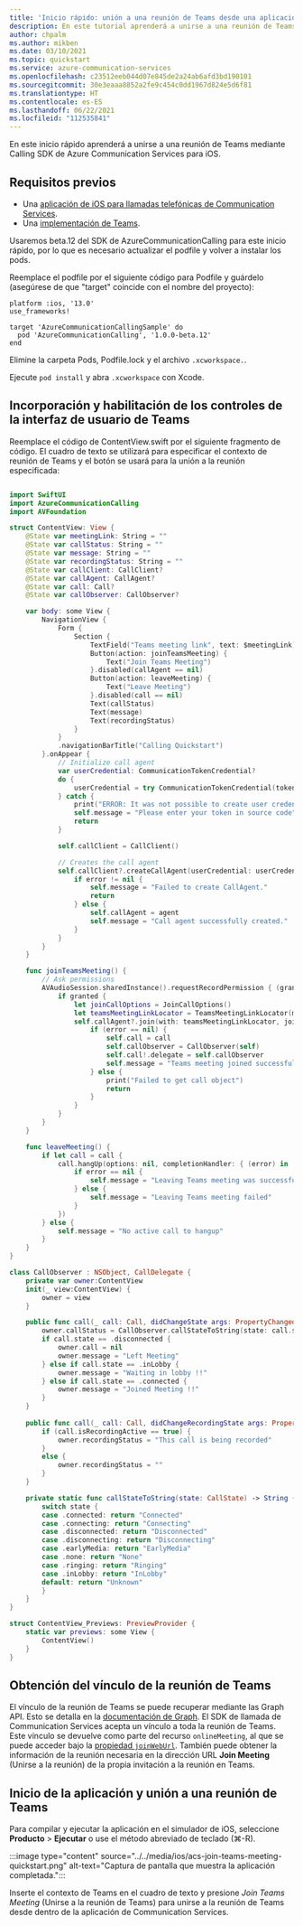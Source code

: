 ```yaml
---
title: 'Inicio rápido: unión a una reunión de Teams desde una aplicación de iOS'
description: En este tutorial aprenderá a unirse a una reunión de Teams mediante Calling SDK de Azure Communication Services para iOS.
author: chpalm
ms.author: mikben
ms.date: 03/10/2021
ms.topic: quickstart
ms.service: azure-communication-services
ms.openlocfilehash: c23512eeb044d07e845de2a24ab6afd3bd190101
ms.sourcegitcommit: 30e3eaaa8852a2fe9c454c0dd1967d824e5d6f81
ms.translationtype: HT
ms.contentlocale: es-ES
ms.lasthandoff: 06/22/2021
ms.locfileid: "112535841"
---
```

En este inicio rápido aprenderá a unirse a una reunión de Teams mediante Calling SDK de Azure Communication Services para iOS.

## <a name="prerequisites"></a>Requisitos previos

- Una [aplicación de iOS para llamadas telefónicas de Communication Services](../../getting-started-with-calling.md).
- Una [implementación de Teams](/deployoffice/teams-install).

Usaremos beta.12 del SDK de AzureCommunicationCalling para este inicio rápido, por lo que es necesario actualizar el podfile y volver a instalar los pods. 

Reemplace el podfile por el siguiente código para Podfile y guárdelo (asegúrese de que "target" coincide con el nombre del proyecto):

   ```
   platform :ios, '13.0'
   use_frameworks!

   target 'AzureCommunicationCallingSample' do
     pod 'AzureCommunicationCalling', '1.0.0-beta.12'
   end
   ```
Elimine la carpeta Pods, Podfile.lock y el archivo `.xcworkspace.`.

Ejecute `pod install` y abra `.xcworkspace` con Xcode.

## <a name="add-the-teams-ui-controls-and-enable-the-teams-ui-controls"></a>Incorporación y habilitación de los controles de la interfaz de usuario de Teams

Reemplace el código de ContentView.swift por el siguiente fragmento de código. El cuadro de texto se utilizará para especificar el contexto de reunión de Teams y el botón se usará para la unión a la reunión especificada:

```swift

import SwiftUI
import AzureCommunicationCalling
import AVFoundation

struct ContentView: View {
    @State var meetingLink: String = ""
    @State var callStatus: String = ""
    @State var message: String = ""
    @State var recordingStatus: String = ""
    @State var callClient: CallClient?
    @State var callAgent: CallAgent?
    @State var call: Call?
    @State var callObserver: CallObserver?

    var body: some View {
        NavigationView {
            Form {
                Section {
                    TextField("Teams meeting link", text: $meetingLink)
                    Button(action: joinTeamsMeeting) {
                        Text("Join Teams Meeting")
                    }.disabled(callAgent == nil)
                    Button(action: leaveMeeting) {
                        Text("Leave Meeting")
                    }.disabled(call == nil)
                    Text(callStatus)
                    Text(message)
                    Text(recordingStatus)
                }
            }
            .navigationBarTitle("Calling Quickstart")
        }.onAppear {
            // Initialize call agent
            var userCredential: CommunicationTokenCredential?
            do {
                userCredential = try CommunicationTokenCredential(token: "<USER ACCESS TOKEN>")
            } catch {
                print("ERROR: It was not possible to create user credential.")
                self.message = "Please enter your token in source code"
                return
            }

            self.callClient = CallClient()

            // Creates the call agent
            self.callClient?.createCallAgent(userCredential: userCredential!) { (agent, error) in
                if error != nil {
                    self.message = "Failed to create CallAgent."
                    return
                } else {
                    self.callAgent = agent
                    self.message = "Call agent successfully created."
                }
            }
        }
    }

    func joinTeamsMeeting() {
        // Ask permissions
        AVAudioSession.sharedInstance().requestRecordPermission { (granted) in
            if granted {
                let joinCallOptions = JoinCallOptions()
                let teamsMeetingLinkLocator = TeamsMeetingLinkLocator(meetingLink: self.meetingLink)
                self.callAgent?.join(with: teamsMeetingLinkLocator, joinCallOptions: joinCallOptions) {(call, error) in
                    if (error == nil) {
                        self.call = call
                        self.callObserver = CallObserver(self)
                        self.call!.delegate = self.callObserver
                        self.message = "Teams meeting joined successfully"
                    } else {
                        print("Failed to get call object")
                        return
                    }
                }
            }
        }
    }

    func leaveMeeting() {
        if let call = call {
            call.hangUp(options: nil, completionHandler: { (error) in
                if error == nil {
                    self.message = "Leaving Teams meeting was successful"
                } else {
                    self.message = "Leaving Teams meeting failed"
                }
            })
        } else {
            self.message = "No active call to hangup"
        }
    }
}

class CallObserver : NSObject, CallDelegate {
    private var owner:ContentView
    init(_ view:ContentView) {
        owner = view
    }

    public func call(_ call: Call, didChangeState args: PropertyChangedEventArgs) {
        owner.callStatus = CallObserver.callStateToString(state: call.state)
        if call.state == .disconnected {
            owner.call = nil
            owner.message = "Left Meeting"
        } else if call.state == .inLobby {
            owner.message = "Waiting in lobby !!"
        } else if call.state == .connected {
            owner.message = "Joined Meeting !!"
        }
    }
    
    public func call(_ call: Call, didChangeRecordingState args: PropertyChangedEventArgs) {
        if (call.isRecordingActive == true) {
            owner.recordingStatus = "This call is being recorded"
        }
        else {
            owner.recordingStatus = ""
        }
    }

    private static func callStateToString(state: CallState) -> String {
        switch state {
        case .connected: return "Connected"
        case .connecting: return "Connecting"
        case .disconnected: return "Disconnected"
        case .disconnecting: return "Disconnecting"
        case .earlyMedia: return "EarlyMedia"
        case .none: return "None"
        case .ringing: return "Ringing"
        case .inLobby: return "InLobby"
        default: return "Unknown"
        }
    }
}

struct ContentView_Previews: PreviewProvider {
    static var previews: some View {
        ContentView()
    }
}

```

## <a name="get-the-teams-meeting-link"></a>Obtención del vínculo de la reunión de Teams

El vínculo de la reunión de Teams se puede recuperar mediante las Graph API. Esto se detalla en la [documentación de Graph](/graph/api/onlinemeeting-createorget?tabs=http&view=graph-rest-beta&preserve-view=true).
El SDK de llamada de Communication Services acepta un vínculo a toda la reunión de Teams. Este vínculo se devuelve como parte del recurso `onlineMeeting`, al que se puede acceder bajo la [propiedad `joinWebUrl`](/graph/api/resources/onlinemeeting?view=graph-rest-beta&preserve-view=true). También puede obtener la información de la reunión necesaria en la dirección URL **Join Meeting** (Unirse a la reunión) de la propia invitación a la reunión en Teams.

## <a name="launch-the-app-and-join-teams-meeting"></a>Inicio de la aplicación y unión a una reunión de Teams

Para compilar y ejecutar la aplicación en el simulador de iOS, seleccione **Producto** > **Ejecutar** o use el método abreviado de teclado (&#8984;-R).

:::image type="content" source="../../media/ios/acs-join-teams-meeting-quickstart.png" alt-text="Captura de pantalla que muestra la aplicación completada.":::

Inserte el contexto de Teams en el cuadro de texto y presione *Join Teams Meeting* (Unirse a la reunión de Teams) para unirse a la reunión de Teams desde dentro de la aplicación de Communication Services.
